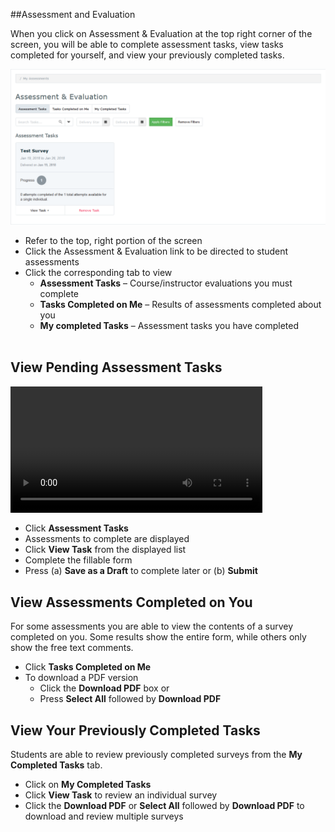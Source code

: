 ##Assessment and Evaluation

When you click on Assessment & Evaluation at the top right corner of the screen, you will be able to complete assessment tasks, view tasks completed for yourself, and view your previously completed tasks.  

![Tasks](./images/MedLearn/all-assesstasks.png)

* Refer to the top, right portion of the screen
* Click the Assessment & Evaluation link to be directed to student assessments
* Click the corresponding tab to view
    * **Assessment Tasks** – Course/instructor evaluations you must complete
    * **Tasks Completed on Me** – Results of assessments completed about you
    * **My completed Tasks** – Assessment tasks you have completed
<br /><br />

## View Pending Assessment Tasks

<video width="80%" controls="controls">
<source src="https://arizona.box.com/shared/static/ud3cjji3tku459kdccsg14mzb2128jlk.mp4" type="video/mp4">
</video> <br />

* Click **Assessment Tasks**
* Assessments to complete are displayed
* Click **View Task** from the displayed list
* Complete the fillable form
* Press (a) **Save as a Draft** to complete later or (b) **Submit**

## View Assessments Completed on You

For some assessments you are able to view the contents of a survey completed on you. Some results show the entire form, while others only show the free text comments. 

* Click **Tasks Completed on Me**
* To download a PDF version
    * Click the **Download PDF** box or
    * Press **Select All** followed by **Download PDF**

## View Your Previously Completed Tasks

Students are able to review previously completed surveys from the **My Completed Tasks** tab.  

* Click on **My Completed Tasks**
* Click **View Task** to review an individual survey
* Click the **Download PDF** or **Select All** followed by **Download PDF** to download and review multiple surveys

